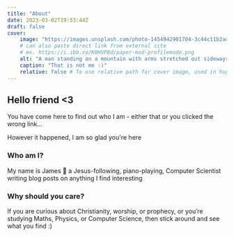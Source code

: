 ```yaml
---
title: "About"
date: 2023-03-02T19:53:44Z
draft: false
cover:
    image: "https://images.unsplash.com/photo-1454942901704-3c44c11b2ad1?ixlib=rb-4.0.3&ixid=MnwxMjA3fDB8MHxwaG90by1wYWdlfHx8fGVufDB8fHx8&auto=format&fit=crop&w=1740&q=80"
    # can also paste direct link from external site
    # ex. https://i.ibb.co/K0HVPBd/paper-mod-profilemode.png
    alt: "A man standing on a mountain with arms stretched out sideways"
    caption: "That is not me :)"
    relative: false # To use relative path for cover image, used in hugo Page-bundles
---
```


## Hello friend <3

You have come here to find out who I am - either that or you clicked the wrong link...

However it happened, I am so glad you're here

### Who am I?
My name is James 🌟 a Jesus-following, piano-playing, Computer Scientist writing blog posts on anything I find interesting

### Why should you care?
If you are curious about Christianity, worship, or prophecy, or you’re studying Maths, Physics, or Computer Science, then stick around and see what you find :)


